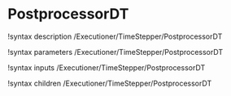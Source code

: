 <!-- MOOSE Documentation Stub: Remove this when content is added. -->

# PostprocessorDT

!syntax description /Executioner/TimeStepper/PostprocessorDT

!syntax parameters /Executioner/TimeStepper/PostprocessorDT

!syntax inputs /Executioner/TimeStepper/PostprocessorDT

!syntax children /Executioner/TimeStepper/PostprocessorDT

